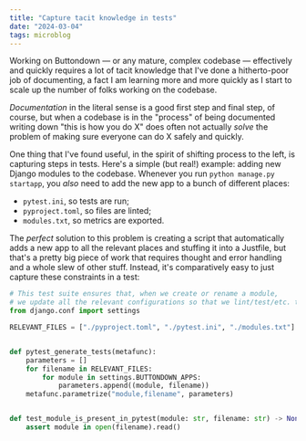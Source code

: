 ```yaml
---
title: "Capture tacit knowledge in tests"
date: "2024-03-04"
tags: microblog
---
```


Working on Buttondown — or any mature, complex codebase — effectively and quickly requires a lot of tacit knowledge
that I've done a hitherto-poor job of documenting, a fact I am learning more and more quickly as I start to scale up
the number of folks working on the codebase.

_Documentation_ in the literal sense is a good first step and final step, of course, but when a codebase is in the "process" of being documented writing down "this is how you do X" does often not actually _solve_ the problem of making sure everyone can do X safely and quickly.

One thing that I've found useful, in the spirit of shifting process to the left, is capturing steps in tests. Here's a simple (but real!) example: adding new Django modules to the codebase. Whenever you run `python manage.py startapp`, you _also_ need to add the new app to a bunch of different places:

- `pytest.ini`, so tests are run;
- `pyproject.toml`, so files are linted;
- `modules.txt`, so metrics are exported.

The _perfect_ solution to this problem is creating a script that automatically adds a new app to all the relevant places and stuffing it into a Justfile, but that's a pretty big piece of work that requires thought and error handling and a whole slew of other stuff. Instead, it's comparatively easy to just capture these constraints in a test:

```python
# This test suite ensures that, when we create or rename a module,
# we update all the relevant configurations so that we lint/test/etc. that module.
from django.conf import settings

RELEVANT_FILES = ["./pyproject.toml", "./pytest.ini", "./modules.txt"]


def pytest_generate_tests(metafunc):
    parameters = []
    for filename in RELEVANT_FILES:
        for module in settings.BUTTONDOWN_APPS:
            parameters.append((module, filename))
    metafunc.parametrize("module,filename", parameters)


def test_module_is_present_in_pytest(module: str, filename: str) -> None:
    assert module in open(filename).read()
```
